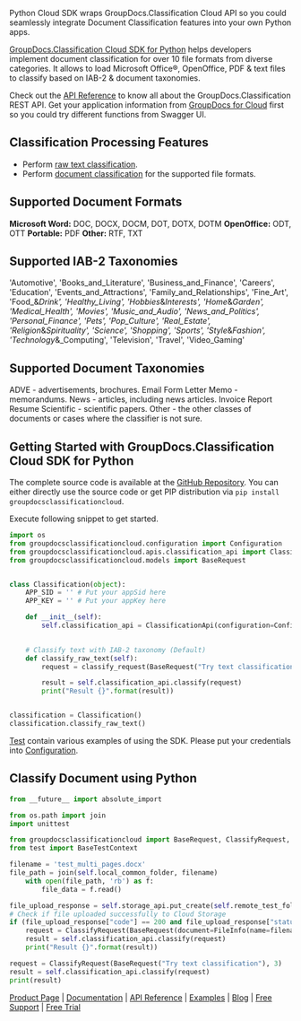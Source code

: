 Python Cloud SDK wraps GroupDocs.Classification Cloud API so you could seamlessly integrate Document Classification features into your own Python apps.

[GroupDocs.Classification Cloud SDK for Python](https://products.groupdocs.cloud/classification/python) helps developers implement document classification for over 10 file formats from diverse categories. It allows to load Microsoft Office®, OpenOffice, PDF & text files to classify based on IAB-2 & document taxonomies. 

Check out the [API Reference](https://apireference.groupdocs.cloud/classification/) to know all about the GroupDocs.Classification REST API. Get your application information from [GroupDocs for Cloud](https://dashboard.groupdocs.cloud/#/apps) first so you could try different functions from Swagger UI.

## Classification Processing Features

- Perform [raw text classification](https://wiki.groupdocs.cloud/classificationcloud/developer-guide/raw-text-classification/).
- Perform [document classification](https://wiki.groupdocs.cloud/classificationcloud/developer-guide/documents-classification/) for the supported file formats.

## Supported Document Formats

**Microsoft Word:** DOC, DOCX, DOCM, DOT, DOTX, DOTM
**OpenOffice:** ODT, OTT
**Portable:** PDF
**Other:** RTF, TXT

## Supported IAB-2 Taxonomies

'Automotive',
'Books_and_Literature',
'Business_and_Finance',
'Careers',
'Education',
'Events_and_Attractions',
'Family_and_Relationships',
'Fine_Art',
'Food_&_Drink',
'Healthy_Living',
'Hobbies_&_Interests',
'Home_&_Garden',
'Medical_Health',
'Movies',
'Music_and_Audio',
'News_and_Politics',
'Personal_Finance',
'Pets',
'Pop_Culture',
'Real_Estate',
'Religion_&_Spirituality',
'Science',
'Shopping',
'Sports',
'Style_&_Fashion',
'Technology_&_Computing',
'Television',
'Travel',
'Video_Gaming'

## Supported Document Taxonomies

ADVE - advertisements, brochures.
Email
Form
Letter
Memo - memorandums.
News - articles, including news articles.
Invoice
Report
Resume
Scientific - scientific papers.
Other - the other classes of documents or cases where the classifier is not sure.

## Getting Started with GroupDocs.Classification Cloud SDK for Python

The complete source code is available at the [GitHub Repository](https://github.com/groupdocs-classification-cloud/groupdocs-classification-cloud-python). You can either directly use the source code or get PIP distribution via `pip install groupdocsclassificationcloud`.

Execute following snippet to get started.

```python
import os
from groupdocsclassificationcloud.configuration import Configuration
from groupdocsclassificationcloud.apis.classification_api import ClassificationApi, classify_request
from groupdocsclassificationcloud.models import BaseRequest


class Classification(object):
    APP_SID = '' # Put your appSid here
    APP_KEY = '' # Put your appKey here

    def __init__(self):
        self.classification_api = ClassificationApi(configuration=Configuration(Classification.APP_SID,
                                                                                Classification.APP_KEY))

    # Classify text with IAB-2 taxonomy (Default)
    def classify_raw_text(self):
        request = classify_request(BaseRequest("Try text classification"))

        result = self.classification_api.classify(request)
        print("Result {}".format(result))


classification = Classification()
classification.classify_raw_text()
```

[Test](https://github.com/groupdocs-classification-cloud/groupdocs-classification-cloud-python/blob/master/test) contain various examples of using the SDK. Please put your credentials into [Configuration](https://github.com/groupdocs-classification-cloud/groupdocs-classification-cloud-python/blob/master/groupdocsclassificationcloud/configuration.py).

## Classify Document using Python

```python
from __future__ import absolute_import

from os.path import join
import unittest

from groupdocsclassificationcloud import BaseRequest, ClassifyRequest, FileInfo
from test import BaseTestContext

filename = 'test_multi_pages.docx'
file_path = join(self.local_common_folder, filename)
    with open(file_path, 'rb') as f:
        file_data = f.read()

file_upload_response = self.storage_api.put_create(self.remote_test_folder + '/' + filename, file_data)
# Check if file uploaded successfully to Cloud Storage
if (file_upload_response["code"] == 200 and file_upload_response["status"] == "OK"):
    request = ClassifyRequest(BaseRequest(document=FileInfo(name=filename, folder=self.remote_test_folder)))
    result = self.classification_api.classify(request)
    print("Result {}".format(result))

request = ClassifyRequest(BaseRequest("Try text classification"), 3)
result = self.classification_api.classify(request)
print(result)
```

[Product Page](https://products.groupdocs.cloud/classification/python) | [Documentation](https://wiki.groupdocs.cloud/classificationcloud/) | [API Reference](https://apireference.groupdocs.cloud/classification/) | [Examples](https://github.com/groupdocs-classification-cloud/groupdocs-classification-cloud-python) | [Blog](https://blog.groupdocs.cloud/category/classification/) | [Free Support](https://forum.groupdocs.cloud/c/classification) | [Free Trial](https://dashboard.groupdocs.cloud/#/apps)
